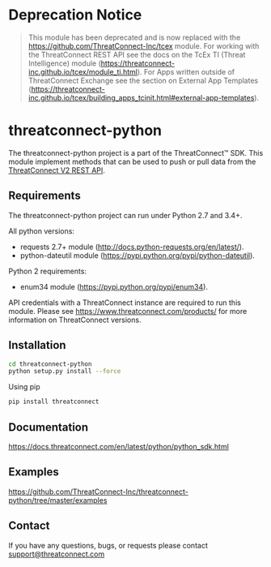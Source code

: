 # Deprecation Notice

> This module has been deprecated and is now replaced with the https://github.com/ThreatConnect-Inc/tcex module. For working with the ThreatConnect REST API see the docs on the TcEx TI (Threat Intelligence) module (https://threatconnect-inc.github.io/tcex/module_ti.html). For Apps written outside of ThreatConnect Exchange see the section on External App Templates (https://threatconnect-inc.github.io/tcex/building_apps_tcinit.html#external-app-templates).

# threatconnect-python

The threatconnect-python project is a part of the ThreatConnect&trade; SDK.
This module implement methods that can be used to push or pull data from the [ThreatConnect V2 REST API](https://docs.threatconnect.com/en/latest/rest_api/rest_api.html).

## Requirements

The threatconnect-python project can run under Python 2.7 and 3.4+.

All python versions:
 * requests 2.7+ module (http://docs.python-requests.org/en/latest/).
 * python-dateutil module (https://pypi.python.org/pypi/python-dateutil).

Python 2 requirements:
 * enum34 module (https://pypi.python.org/pypi/enum34).

API credentials with a ThreatConnect instance are required to run this module.
Please see https://www.threatconnect.com/products/ for more information on ThreatConnect versions.

## Installation

```sh
cd threatconnect-python
python setup.py install --force
```

Using pip
```sh
pip install threatconnect
```

## Documentation

https://docs.threatconnect.com/en/latest/python/python_sdk.html

## Examples

https://github.com/ThreatConnect-Inc/threatconnect-python/tree/master/examples

## Contact

If you have any questions, bugs, or requests please contact support@threatconnect.com
